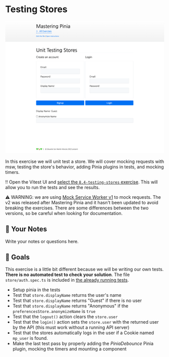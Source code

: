 # Testing Stores

<picture>
  <source srcset="./.internal/screenshot-dark.png" media="(prefers-color-scheme: dark)">
  <img src="./.internal/screenshot-light.png">
</picture>

In this exercise we will unit test a store. We will cover mocking requests with msw, testing the store's behavior,
adding Pinia plugins in tests, and mocking timers.

‼️ Open the Vitest UI and
[select the `8.4-testing-stores` exercise](http://localhost:51205/__vitest__/#/?file=-580791252). This will allow you to
run the tests and see the results.

⚠️ WARNING: we are using [Mock Service Worker v1](https://v1.mswjs.io/) to mock requests. The v2 was released after
Mastering Pinia and it hasn't been updated to avoid breaking the exercises. There are some differences between the two
versions, so be careful when looking for documentation.

## 📝 Your Notes

Write your notes or questions here.

## 🎯 Goals

This exercise is a little bit different because we will be writing our own tests. **There is no automated test to check
your solution**. The file `store/auth.spec.ts` is included in
[the already running tests](http://localhost:51205/__vitest__/#/?file=-580791252).

- Setup pinia in the tests
- Test that `store.displayName` returns the user's name
- Test that `store.displayName` returns "Guest" if there is no user
- Test that `store.displayName` returns "Anonymous" if the `preferencesStore.anonymizeName` is `true`
- Test that the `logout()` action clears the `store.user`
- Test that the `login()` action sets the `store.user` with the returned user by the API (this must work without a
  running API server)
- Test that the stores automatically logs in the user if a Cookie named `mp_user` is found.
- Make the last test pass by properly adding the _PiniaDebounce_ Pinia plugin, mocking the timers and mounting a
  component
